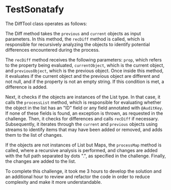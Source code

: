 # TestSonatafy

The DiffTool class operates as follows:

The Diff method takes the `previous` and `current` objects as input parameters. In this method, the `recDiff` method is called, which is responsible for recursively analyzing the objects to identify potential differences encountered during the process.

The `recDiff` method receives the following parameters: `prop`, which refers to the property being evaluated, `currentObject`, which is the current object, and `previousObject`, which is the previous object. Once inside this method, it evaluates if the current object and the previous object are different and not null, and if the property is not an empty string. If this condition is met, a difference is added.

Next, it checks if the objects are instances of the List type. In that case, it calls the `processList` method, which is responsible for evaluating whether the object in the list has an "ID" field or any field annotated with `@AuditKey`. If none of these fields is found, an exception is thrown, as requested in the challenge. Then, it checks for differences and calls `recDiff` if necessary. Subsequently, it iterates through the `current` and `previous` objects using streams to identify items that may have been added or removed, and adds them to the list of changes.

If the objects are not instances of List but Maps, the `processMap` method is called, where a recursive analysis is performed, and changes are added with the full path separated by dots ".", as specified in the challenge. Finally, the changes are added to the list.

To complete this challenge, it took me 3 hours to develop the solution and an additional hour to review and refactor the code in order to reduce complexity and make it more understandable.





